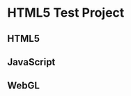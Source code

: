 HTML5 Test Project
 =======
 
HTML5
 -----------
 
 
JavaScript
 -----------
 
 
WebGL
 -----------
 